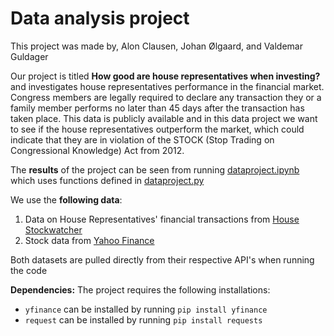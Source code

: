 # Data analysis project
This project was made by, Alon Clausen, Johan Ølgaard, and Valdemar Guldager

Our project is titled **How good are house representatives when investing?** and investigates house representatives performance in the financial market. Congress members are legally required to declare any transaction they or a family member performs no later than 45 days after the transaction has taken place. This data is publicly available and in this data project we want to see if the house representatives outperform the market, which could indicate that they are in violation of the STOCK (Stop Trading on Congressional Knowledge) Act from 2012.

The **results** of the project can be seen from running [dataproject.ipynb](dataproject.ipynb) which uses functions defined in [dataproject.py](dataproject.py)

We use the **following data**:

1. Data on House Representatives' financial transactions from [House Stockwatcher](housestockwatcher.com)
2. Stock data from [Yahoo Finance](https://finance.yahoo.com/)

Both datasets are pulled directly from their respective API's when running the code

**Dependencies:** The project requires the following installations:
- ``yfinance`` can be installed by running ``pip install yfinance``
- ``request`` can be installed by running ``pip install requests``
